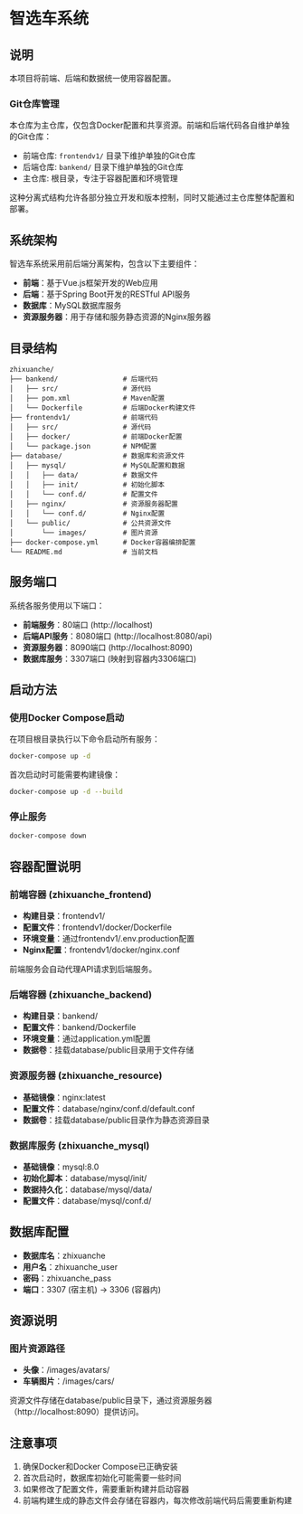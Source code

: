 # 智选车系统

## 说明

本项目将前端、后端和数据统一使用容器配置。

### Git仓库管理

本仓库为主仓库，仅包含Docker配置和共享资源。前端和后端代码各自维护单独的Git仓库：

- 前端仓库: `frontendv1/` 目录下维护单独的Git仓库
- 后端仓库: `bankend/` 目录下维护单独的Git仓库
- 主仓库: 根目录，专注于容器配置和环境管理

这种分离式结构允许各部分独立开发和版本控制，同时又能通过主仓库整体配置和部署。

## 系统架构

智选车系统采用前后端分离架构，包含以下主要组件：

- **前端**：基于Vue.js框架开发的Web应用
- **后端**：基于Spring Boot开发的RESTful API服务
- **数据库**：MySQL数据库服务
- **资源服务器**：用于存储和服务静态资源的Nginx服务器

## 目录结构

```
zhixuanche/
├── bankend/                # 后端代码
│   ├── src/                # 源代码
│   ├── pom.xml             # Maven配置
│   └── Dockerfile          # 后端Docker构建文件
├── frontendv1/             # 前端代码
│   ├── src/                # 源代码
│   ├── docker/             # 前端Docker配置
│   └── package.json        # NPM配置
├── database/               # 数据库和资源文件
│   ├── mysql/              # MySQL配置和数据
│   │   ├── data/           # 数据文件
│   │   ├── init/           # 初始化脚本
│   │   └── conf.d/         # 配置文件
│   ├── nginx/              # 资源服务器配置
│   │   └── conf.d/         # Nginx配置
│   └── public/             # 公共资源文件
│       └── images/         # 图片资源
├── docker-compose.yml      # Docker容器编排配置
└── README.md               # 当前文档
```

## 服务端口

系统各服务使用以下端口：

- **前端服务**：80端口 (http://localhost)
- **后端API服务**：8080端口 (http://localhost:8080/api)
- **资源服务器**：8090端口 (http://localhost:8090)
- **数据库服务**：3307端口 (映射到容器内3306端口)

## 启动方法

### 使用Docker Compose启动

在项目根目录执行以下命令启动所有服务：

```bash
docker-compose up -d
```

首次启动时可能需要构建镜像：

```bash
docker-compose up -d --build
```

### 停止服务

```bash
docker-compose down
```

## 容器配置说明

### 前端容器 (zhixuanche_frontend)

- **构建目录**：frontendv1/
- **配置文件**：frontendv1/docker/Dockerfile
- **环境变量**：通过frontendv1/.env.production配置
- **Nginx配置**：frontendv1/docker/nginx.conf

前端服务会自动代理API请求到后端服务。

### 后端容器 (zhixuanche_backend)

- **构建目录**：bankend/
- **配置文件**：bankend/Dockerfile
- **环境变量**：通过application.yml配置
- **数据卷**：挂载database/public目录用于文件存储

### 资源服务器 (zhixuanche_resource)

- **基础镜像**：nginx:latest
- **配置文件**：database/nginx/conf.d/default.conf
- **数据卷**：挂载database/public目录作为静态资源目录

### 数据库服务 (zhixuanche_mysql)

- **基础镜像**：mysql:8.0
- **初始化脚本**：database/mysql/init/
- **数据持久化**：database/mysql/data/
- **配置文件**：database/mysql/conf.d/

## 数据库配置

- **数据库名**：zhixuanche
- **用户名**：zhixuanche_user
- **密码**：zhixuanche_pass
- **端口**：3307 (宿主机) -> 3306 (容器内)

## 资源说明

### 图片资源路径

- **头像**：/images/avatars/
- **车辆图片**：/images/cars/

资源文件存储在database/public目录下，通过资源服务器（http://localhost:8090）提供访问。

## 注意事项

1. 确保Docker和Docker Compose已正确安装
2. 首次启动时，数据库初始化可能需要一些时间
3. 如果修改了配置文件，需要重新构建并启动容器
4. 前端构建生成的静态文件会存储在容器内，每次修改前端代码后需要重新构建 